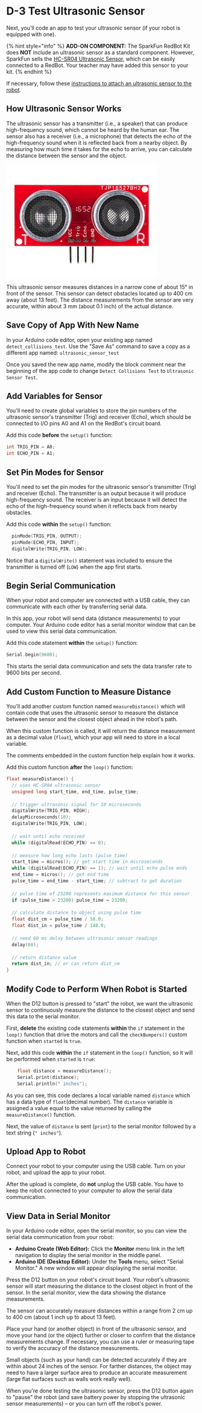 # D-3 Test Ultrasonic Sensor

Next, you'll code an app to test your ultrasonic sensor \(if your robot is equipped with one\).

{% hint style="info" %}
**ADD-ON COMPONENT:** The SparkFun RedBot Kit does **NOT** include an ultrasonic sensor as a standard component. However, SparkFun sells the [HC-SR04 Ultrasonic Sensor](https://www.sparkfun.com/products/13959), which can be easily connected to a RedBot. Your teacher may have added this sensor to your kit.
{% endhint %}

If necessary, follow these [instructions to attach an ultrasonic sensor to the robot](../../references/physical-inputs/ultrasonic-sensor.md#connect-ultrasonic-sensor-to-redbot-mainboard).

## How Ultrasonic Sensor Works

The ultrasonic sensor has a transmitter \(i.e., a speaker\) that can produce high-frequency sound, which cannot be heard by the human ear. The sensor also has a receiver \(i.e., a microphone\) that detects the echo of the high-frequency sound when it is reflected back from a nearby object. By measuring how much time it takes for the echo to arrive, you can calculate the distance between the sensor and the object.

![Ultrasonic Sensor](../../.gitbook/assets/ultrasonic-sensor.jpg)

This ultrasonic sensor measures distances in a narrow cone of about 15° in front of the sensor. This sensor can detect obstacles located up to 400 cm away \(about 13 feet\). The distance measurements from the sensor are very accurate, within about 3 mm \(about 0.1 inch\) of the actual distance.

## Save Copy of App With New Name <a id="save-copy-of-app-with-new-name"></a>

In your Arduino code editor, open your existing app named `detect_collisions_test`. Use the "Save As" command to save a copy as a different app named:  `ultrasonic_sensor_test`

Once you saved the new app name, modify the block comment near the beginning of the app code to change `Detect Collisions Test` to `Ultrasonic Sensor Test`.

## Add Variables for Sensor

You'll need to create global variables to store the pin numbers of the ultrasonic sensor's transmitter \(Trig\) and receiver \(Echo\), which should be connected to I/O pins A0 and A1 on the RedBot's circuit board.

Add this code **before** the `setup()` function:

```cpp
int TRIG_PIN = A0;
int ECHO_PIN = A1;
```

## Set Pin Modes for Sensor

You'll need to set the pin modes for the ultrasonic sensor's transmitter \(Trig\) and receiver \(Echo\). The transmitter is an output because it will produce high-frequency sound. The receiver is an input because it will detect the echo of the high-frequency sound when it reflects back from nearby obstacles.

Add this code **within** the `setup()` function:

```cpp
  pinMode(TRIG_PIN, OUTPUT);
  pinMode(ECHO_PIN, INPUT);
  digitalWrite(TRIG_PIN, LOW);
```

Notice that a `digitalWrite()` statement was included to ensure the transmitter is turned off \(`LOW`\) when the app first starts.

## Begin Serial Communication

When your robot and computer are connected with a USB cable, they can communicate with each other by transferring serial data.

In this app, your robot will send data \(distance measurements\) to your computer. Your Arduino code editor has a serial monitor window that can be used to view this serial data communication.

Add this code statement **within** the `setup()` function:

```cpp
Serial.begin(9600);
```

This starts the serial data communication and sets the data transfer rate to 9600 bits per second.

## Add Custom Function to Measure Distance

You'll add another custom function named `measureDistance()` which will contain code that uses the ultrasonic sensor to measure the distance between the sensor and the closest object ahead in the robot's path.

When this custom function is called, it will return the distance measurement as a decimal value \(`float`\), which your app will need to store in a local variable.

The comments embedded in the custom function help explain how it works.

Add this custom function **after** the `loop()` function:

```cpp
float measureDistance() {
  // uses HC-SR04 ultrasonic sensor
  unsigned long start_time, end_time, pulse_time;

  // trigger ultrasonic signal for 10 microseconds
  digitalWrite(TRIG_PIN, HIGH);
  delayMicroseconds(10);
  digitalWrite(TRIG_PIN, LOW);

  // wait until echo received
  while (digitalRead(ECHO_PIN) == 0);

  // measure how long echo lasts (pulse time)
  start_time = micros(); // get start time in microseconds
  while (digitalRead(ECHO_PIN) == 1); // wait until echo pulse ends
  end_time = micros(); // get end time
  pulse_time = end_time - start_time; // subtract to get duration

  // pulse time of 23200 represents maximum distance for this sensor
  if (pulse_time > 23200) pulse_time = 23200;

  // calculate distance to object using pulse time
  float dist_cm = pulse_time / 58.0;
  float dist_in = pulse_time / 148.0;

  // need 60 ms delay between ultrasonic sensor readings
  delay(60);

  // return distance value
  return dist_in; // or can return dist_cm
}
```

## Modify Code to Perform When Robot is Started

When the D12 button is pressed to "start" the robot, we want the ultrasonic sensor to continuously measure the distance to the closest object and send this data to the serial monitor.

First, **delete** the existing code statements **within** the `if` statement in the `loop()` function that drive the motors and call the `checkBumpers()` custom function when `started` is `true`.

Next, add this code **within** the `if` statement in the `loop()` function, so it will be performed when `started` is `true`:

```cpp
    float distance = measureDistance();
    Serial.print(distance);
    Serial.println(" inches");
```

As you can see, this code declares a local variable named `distance` which has a data type of `float`\(decimal number\). The `distance` variable is assigned a value equal to the value returned by calling the `measureDistance()` function.

Next, the value of `distance` is sent \(`print`\) to the serial monitor followed by a text string \(`" inches"`\).

## Upload App to Robot

Connect your robot to your computer using the USB cable. Turn on your robot, and upload the app to your robot.

After the upload is complete, do **not** unplug the USB cable. You have to keep the robot connected to your computer to allow the serial data communication.

## View Data in Serial Monitor

In your Arduino code editor, open the serial monitor, so you can view the serial data communication from your robot:

* **Arduino Create \(Web Editor\):**  Click the **Monitor** menu link in the left navigation to display the serial monitor in the middle panel.
* **Arduino IDE \(Desktop Editor\):**  Under the **Tools** menu, select "Serial Monitor." A new window will appear displaying the serial monitor.

Press the D12 button on your robot's circuit board. Your robot's ultrasonic sensor will start measuring the distance to the closest object in front of the sensor. In the serial monitor, view the data showing the distance measurements.

The sensor can accurately measure distances within a range from 2 cm up to 400 cm \(about 1 inch up to about 13 feet\).

Place your hand \(or another object\) in front of the ultrasonic sensor, and move your hand \(or the object\) further or closer to confirm that the distance measurements change. If necessary, you can use a ruler or measuring tape to verify the accuracy of the distance measurements.

Small objects \(such as your hand\) can be detected accurately if they are within about 24 inches of the sensor. For farther distances, the object may need to have a larger surface area to produce an accurate measurement \(large flat surfaces such as walls work really well\).

When you're done testing the ultrasonic sensor, press the D12 button again to "pause" the robot \(and save battery power by stopping the ultrasonic sensor measurements\) – or you can turn off the robot's power.






